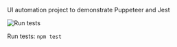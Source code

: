 UI automation project to demonstrate Puppeteer and Jest

![Run tests](https://github.com/adimoldovan/demo-ui-tests-puppeteer/workflows/Run%20tests/badge.svg)

Run tests: `npm test`
